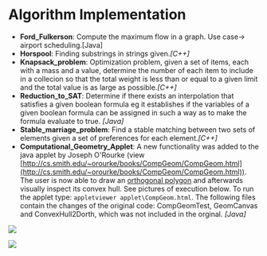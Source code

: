 Algorithm Implementation
============================================================

- **Ford_Fulkerson**: Compute the maximum flow in a graph. Use case-> airport scheduling.[Java]
- **Horspool**: Finding substrings in strings given.*[C++]*
- **Knapsack_problem**: Optimization problem, given a set of items, each with a mass and a value, determine the number of each item to include in a collecion so that the total weight is less than or
equal to a given limit and the total value is as large as possible.*[C++]*
- **Reduction_to_SAT**: Determine if there exists an interpolation that satisfies a given boolean formula eg it establishes 
if the variables of a given boolean formula can be assigned in such a way as to make the formula evaluate to true. *[Java]*
- **Stable_marriage_problem**: Find a stable matching between two sets of elements given a set of preferences for each element.*[C++]*
- **Computational_Geometry_Applet**: A new functionality was added to the java applet by Joseph O'Rourke (view [http://cs.smith.edu/~orourke/books/CompGeom/CompGeom.html](http://cs.smith.edu/~orourke/books/CompGeom/CompGeom.html)). The user is now able to draw an [orthogonal polygon](http://en.wikipedia.org/wiki/Rectilinear_polygon "orthogonal polygons") and afterwards visually inspect its convex hull. See pictures of execution below. To run the applet type: 
 `appletviewer applet\CompGeom.html`. The following files contain the changes of the original code: CompGeomTest, GeomCanvas and ConvexHull2Dorth, which was not included in the orginal. *[Java]*

![](http://users.auth.gr/christci/need/convex_hull1.PNG)

![](http://users.auth.gr/christci/need/convex_hull2.PNG) 
